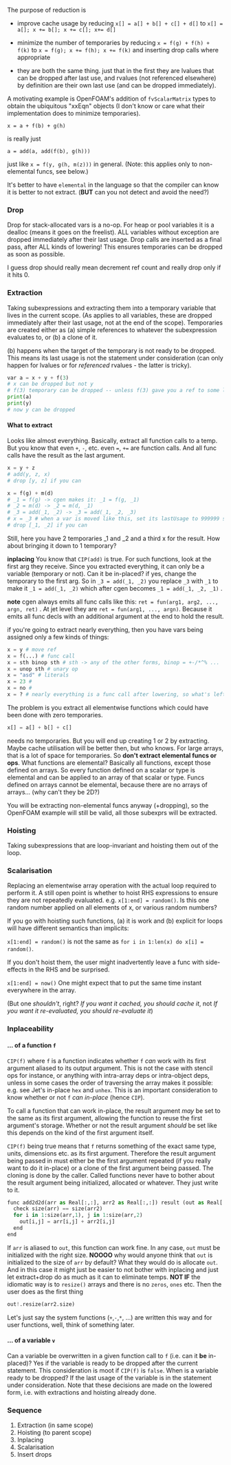 The purpose of reduction is

- improve cache usage by reducing `x[] = a[] + b[] + c[] + d[]` to `x[] = a[]; x += b[]; x += c[]; x+= d[]`
- minimize the number of temporaries by reducing `x = f(g) + f(h) + f(k)` to `x = f(g); x += f(h); x += f(k)` and inserting drop calls where appropriate

- they are both the same thing. just that in the first they are lvalues that can be dropped after last use, and rvalues (not referenced elsewhere) by definition are their own last use (and can be dropped immediately).



A motivating example is OpenFOAM's addition of `fvScalarMatrix` types to obtain the ubiquitous "xxEqn" objects (I don't know or care what their implementation does to minimize temporaries).



`x = a + f(b) + g(h)`

is really just 

`a = add(a, add(f(b), g(h)))`

just like `x = f(y, g(h, m(z)))` in general. (Note: this applies only to non-elemental funcs, see below.)



It's better to have `elemental` in the language so that the compiler can know it is better to not extract. (**BUT** can you not detect and avoid the need?)



### Drop

Drop for stack-allocated vars is a no-op. For heap or pool variables it is a dealloc (means it goes on the freelist). ALL variables without exception are dropped immediately after their last usage. Drop calls are inserted as a final pass, after ALL kinds of lowering! This ensures temporaries can be dropped as soon as possible.

I guess drop should really mean decrement ref count and really drop only if it hits 0.

### Extraction

Taking subexpressions and extracting them into a temporary variable that lives in the current scope. (As applies to all variables, these are dropped immediately after their last usage, not at the end of the scope). Temporaries are created either as (a) simple references to whatever the subexpression evaluates to, or (b) a clone of it. 

(b) happens when the target of the temporary is not ready to be dropped. This means its last usage is not the statement under consideration (can only happen for lvalues or for *referenced* rvalues - the latter is tricky).

```python
var a = x + y + f(3)
# x can be dropped but not y
# f(3) temporary can be dropped -- unless f(3) gave you a ref to some lvalue
print(a)
print(y)
# now y can be dropped
```



#### What to extract

Looks like almost everything. Basically, extract all function calls to a temp. But you know that even `+`, `-`, etc. even `=`, `+=` are function calls. And all func calls have the result as the last argument.

```python
x = y + z
# add(y, z, x)
# drop [y, z] if you can
```



```python
x = f(g) + m(d)
# _1 = f(g) -> cgen makes it: _1 = f(g, _1)
# _2 = m(d) -> _2 = m(d, _1)
# _3 = add(_1, _2) -> _3 = add(_1, _2, _3)
# x = _3 # when a var is moved like this, set its lastUsage to 999999 so it wont ever be dropped. Now the decision to drop should be made on x, not on _3 anymore.
# drop [_1, _2] if you can
```

Still, here you have 2 temporaries _1 and _2 and a third x for the result. How about bringing it down to 1 temporary?

**inplacing** You know that `CIP(add)` is true. For such functions, look at the first arg they receive. Since you extracted everything, it can only be a variable (temporary or not). Can it be in-placed? if yes, change the temporary to the first arg. So in `_3 = add(_1, _2)` you replace `_3` with `_1` to make it `_1 = add(_1, _2)` which after cgen becomes `_1 = add(_1, _2, _1)` .

 **note** cgen always emits all func calls like this: `ret = fun(arg1, arg2, ..., argn, ret)` . At jet level they are `ret = fun(arg1, ..., argn)`. Because it emits all func decls with an additional argument at the end to hold the result.

if you're going to extract nearly everything, then you have vars being assigned only a few kinds of things:

```python
x = y # move ref
x = f(...) # func call
x = sth binop sth # sth -> any of the other forms, binop = +-/*^% ...
x = unop sth # unary op
x = "asd" # literals
x = 23 # 
x = no #
x = ? # nearly everything is a func call after lowering, so what's left?
```



The problem is you extract all elementwise functions which could have been done with zero temporaries.

```python
x[] = a[] + b[] + c[]
```

needs no temporaries. But you will end up creating 1 or 2 by extracting. Maybe cache utilisation will be better then, but who knows. For large arrays, that is a lot of space for temporaries. So **don't extract elemental funcs or ops**. What functions are elemental? Basically all functions, except those defined on arrays. So every function defined on a scalar or type is elemental and can be applied to an array of that scalar or type. Funcs defined on arrays cannot be elemental, because there are no arrays of arrays... (why can't they be 2D?)

You will be extracting non-elemental funcs anyway (+dropping), so the OpenFOAM example will still be valid, all those subexprs will be extracted. 



### Hoisting

Taking subexpressions that are loop-invariant and hoisting them out of the loop.



### Scalarisation

Replacing an elementwise array operation with the actual loop required to perform it. A still open point is whether to hoist RHS expressions to ensure they are not repeatedly evaluated. e.g. `x[1:end] = random()`. Is this one random number applied on all elements of x, or various random numbers? 

If you go with hoisting such functions, (a) it is work and (b) explicit for loops will have different semantics than implicits:

`x[1:end] = random()` is not the same as `for i in 1:len(x) do x[i] = random()`. 

If you don't hoist them, the user might inadvertently leave a func with side-effects in the RHS and be surprised.

`x[1:end] = now()` One might expect that to put the same time instant everywhere in the array.

(But one *shouldn't*, right? *If you want it cached, you should cache it*, not *If you want it re-evaluated, you should re-evaluate it*)

### Inplaceability

#### ... of a function `f`

 `CIP(f)` where `f` is a function indicates whether `f` *can* work with its first argument aliased to its output argument. This is not the case with stencil ops for instance, or anything with intra-array deps or intra-object deps, unless in some cases  the order of traversing the array makes it possible: e.g. see Jet's in-place `hex` and `unhex`. This is an important consideration to know whether or not `f` *can in-place* (hence `CIP`).

To call a function that can work in-place, the result argument *may* be set to the same as its first argument, allowing the function to reuse the first argument's storage. Whether or not the result argument *should* be set like this depends on the kind of the first argument itself.

`CIP(f)` being true means that `f`  returns something of the exact same type, units, dimensions etc. as its first argument. Therefore the result argument being passed in must either be the first argument repeated (if you really want to do it in-place) or a clone of the first argument being passed. The cloning is done by the caller. Called functions never have to bother about the result argument being initialized, allocated or whatever. They just write to it.

```python
func add2d2d(arr as Real[:,:], arr2 as Real[:,:]) result (out as Real[:,:])
  check size(arr) == size(arr2)
  for i in 1:size(arr,1), j in 1:size(arr,2)
    out[i,j] = arr[i,j] + arr2[i,j]
  end 
end 
```

If `arr` is aliased to `out`, this function can work fine. In any case, `out` must be initialized with the right size. **NOOOO** why would anyone think that `out` is initialized to the size of `arr` by default? What they would do is allocate `out`. And in this case it might just be easier to not bother with inplacing and just let extract+drop do as much as it can to eliminate temps. **NOT IF** the idiomatic way is to `resize()` arrays and there is no `zeros`, `ones` etc. Then the user does as the first thing

```python
out!.resize(arr2.size)
```

Let's just say the system functions (`+`,`-`,`*`, ...) are written this way and for user functions, well, think of something later.



#### ... of a variable `v`

Can a variable be overwritten in a given function call to `f` (i.e. can it **be** in-placed)? Yes if the variable is ready to be dropped after the current statement. This consideration is moot if `CIP(f)` is `false`. When is a variable ready to be dropped? If the last usage of the variable is in the statement under consideration. Note that these decisions are made on the lowered form, i.e. with extractions and hoisting already done.



### Sequence



1. Extraction (in same scope)
2. Hoisting (to parent scope)
3. Inplacing
4. Scalarisation
5. Insert drops

